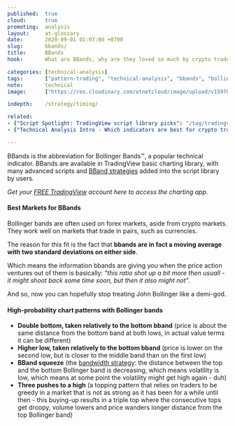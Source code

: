 ```yaml
---
published:  true
cloud:      true
promoting:  analysis
layout:     at-glossary
date:       2020-09-01 01:07:00 +0700
slug:       bbands/
title:      BBands
hook:       What are BBands, why are they loved so much by crypto traders and what are their highest probability patterns on the crypto markets.

categories: [technical-analysis]
tags:       ["pattern-trading", "technical-analysis", "bbands", "bollinger-bands", "tradingview", "crypto-market"]
note:       technical
image:      ["https://res.cloudinary.com/atnetcloud/image/upload/v1597046889/atnet/strategy/w_widening_otucep.jpg"]

indepth:    /strategy/timing/

related:
- {"Script Spotlight: TradingView script library picks": "/tag/tradingview-script-review/"}
- {"Technical Analysis Intro - Which indicators are best for crypto trading": "/technical-analysis/"}

---
```


BBands is the abbreviation for Bollinger Bands&trade;, a popular technical indicator. BBands are available in TradingView basic charting library, with many advanced scripts and [BBand strategies](/scriptspotlight-bollinger-band-width-indicator/) added into the script library by users.

*Get your [FREE TradingView](https://bit.ly/at-tv-2020-globalcrypto) account here to access the charting app.*

#### Best Markets for BBands

Bollinger bands are often used on forex markets, aside from crypto markets. They work well on markets that trade in pairs, such as currencies.

The reason for this fit is the fact that **bbands are in fact a moving average with two standard deviations on either side**.

Which means the information bbands are giving you when the price action ventures out of them is basically: *"this ratio shot up a bit more then usuall - it might shoot back some time soon, but then it also might not"*.

And so, now you can hopefully stop treating John Bollinger like a demi-god.

#### High-probability chart patterns with Bollinger bands

* **Double bottom, taken relatively to the bottom bband** (price is about the same distance from the bottom band at both lows, in actual value terms it can be different)
* **Higher low, taken relatively to the bottom bband** (price is lower on the second low, but is closer to the middle band than on the first low)
* **BBand squeeze** (the [bandwidth strategy](/scriptspotlight-bollinger-band-width-indicator/): the distance between the top and the bottom Bollinger band is decreasing, which means volatility is low, which means at some point the volatility might get high again - duh)
* **Three pushes to a high** (a topping pattern that relies on traders to be greedy in a market that is not as strong as it has been for a while until then - this buying-up results in a triple top where the consecutive tops get droopy, volume lowers and price wanders longer distance from the top Bollinger band)
